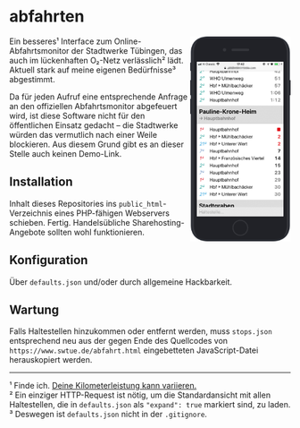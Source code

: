 # abfahrten

<img align="right" width="180" src="demo.png">
<!-- https://dribbble.com/shots/3516645-Free-iPhone-7-iPhone-7-Plus-Mockup -->

Ein besseres¹ Interface zum Online-Abfahrtsmonitor der Stadtwerke Tübingen, das auch im lückenhaften O₂-Netz verlässlich² lädt. Aktuell stark auf meine eigenen Bedürfnisse³ abgestimmt.

Da für jeden Aufruf eine entsprechende Anfrage an den offiziellen Abfahrtsmonitor abgefeuert wird, ist diese Software nicht für den öffentlichen Einsatz gedacht – die Stadtwerke würden das vermutlich nach einer Weile blockieren. Aus diesem Grund gibt es an dieser Stelle auch keinen Demo-Link.



## Installation

Inhalt dieses Repositories ins `public_html`-Verzeichnis eines PHP-fähigen Webservers schieben. Fertig. Handelsübliche Sharehosting-Angebote sollten wohl funktionieren.


## Konfiguration

Über `defaults.json` und/oder durch allgemeine Hackbarkeit.


## Wartung

Falls Haltestellen hinzukommen oder entfernt werden, muss `stops.json` entsprechend neu aus der gegen Ende des Quellcodes von `https://www.swtue.de/abfahrt.html` eingebetteten JavaScript-Datei herauskopiert werden.


---

¹ Finde ich. [Deine Kilometerleistung kann variieren.](https://www.urbandictionary.com/define.php?term=ymmv)<br>
² Ein einziger HTTP-Request ist nötig, um die Standardansicht mit allen Haltestellen, die in `defaults.json` als `"expand": true` markiert sind, zu laden.<br>
³ Deswegen ist `defaults.json` nicht in der `.gitignore`.
